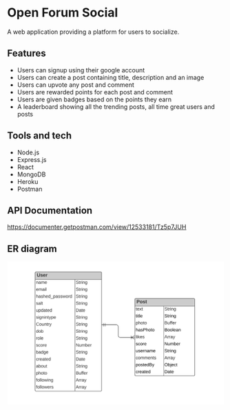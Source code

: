 # Open Forum Social

A web application providing a platform for users to socialize.

## Features

- Users can signup using their google account
- Users can create a post containing title, description and an image
- Users can upvote any post and comment
- Users are rewarded points for each post and comment
- Users are given badges based on the points they earn
- A leaderboard showing all the trending posts, all time great users and posts

## Tools and tech
- Node.js
- Express.js
- React
- MongoDB
- Heroku
- Postman

## API Documentation

https://documenter.getpostman.com/view/12533181/Tz5p7JUH

## ER diagram
![alt text](https://github.com/Himanshuranjan30/OpenForum-Project/blob/development/open_forum_er_diagram.png?raw=true)
